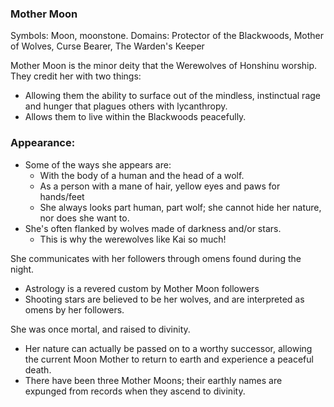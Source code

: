 ### Mother Moon
Symbols: Moon, moonstone.
Domains: Protector of the Blackwoods, Mother of Wolves, Curse Bearer, The Warden's Keeper

Mother Moon is the minor deity that the Werewolves of Honshinu worship. They credit her with two things:
- Allowing them the ability to surface out of the mindless, instinctual rage and hunger that plagues others with lycanthropy.
- Allows them to live within the Blackwoods peacefully.
### Appearance:
- Some of the ways she appears are: 
	- With the body of a human and the head of a wolf.
	- As a person with a mane of hair, yellow eyes and paws for hands/feet
	- She always looks part human, part wolf; she cannot hide her nature, nor does she want to.
- She's often flanked by wolves made of darkness and/or stars.
	- This is why the werewolves like Kai so much!

She communicates with her followers through omens found during the night.
- Astrology is a revered custom by Mother Moon followers
- Shooting stars are believed to be her wolves, and are interpreted as omens by her followers.

She was once mortal, and raised to divinity.
- Her nature can actually be passed on to a worthy successor, allowing the current Moon Mother to return to earth and experience a peaceful death.
- There have been three Mother Moons; their earthly names are expunged from records when they ascend to divinity.

